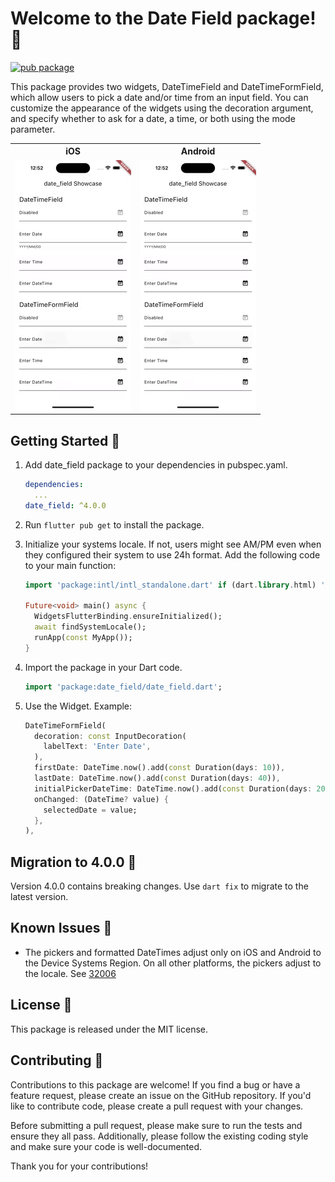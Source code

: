 # Welcome to the Date Field package! 📅

[![pub package](https://img.shields.io/pub/v/date_field.svg)](https://pub.dev/packages/date_field)

This package provides two widgets, DateTimeField and DateTimeFormField, which allow users to pick a
date and/or time from an input field. You can customize the appearance of the widgets using the
decoration argument, and specify whether to ask for a date, a time, or both using the mode
parameter.

<table>
  <tr>
    <th>iOS</th>
    <th>Android</th>
  </tr>
  <tr>
    <td><img src="./assets/date_field_ios.gif"></td>
    <td><img src="./assets/date_field_ios.gif"></td>
  </tr>
</table>

## Getting Started 🚀

1. Add date_field package to your dependencies in pubspec.yaml.
   ```yaml
   dependencies:
     ...
   date_field: ^4.0.0
   ```
2. Run `flutter pub get` to install the package.
3. Initialize your systems locale. If not, users might see AM/PM even when
   they configured their system to use 24h format. Add the following code to your main function:

   ```dart
   import 'package:intl/intl_standalone.dart' if (dart.library.html) 'package:intl/intl_browser.dart';

   Future<void> main() async {
     WidgetsFlutterBinding.ensureInitialized();
     await findSystemLocale();
     runApp(const MyApp());
   }
   ```
4. Import the package in your Dart code.
   ```dart
   import 'package:date_field/date_field.dart';
   ```
5. Use the Widget. Example:

   ```dart
   DateTimeFormField(
     decoration: const InputDecoration(
       labelText: 'Enter Date',
     ),
     firstDate: DateTime.now().add(const Duration(days: 10)),
     lastDate: DateTime.now().add(const Duration(days: 40)),
     initialPickerDateTime: DateTime.now().add(const Duration(days: 20)),
     onChanged: (DateTime? value) {
       selectedDate = value;
     },
   ),
   ```

## Migration to 4.0.0 🚀

Version 4.0.0 contains breaking changes. Use `dart fix` to migrate to the latest version.

## Known Issues 🐛

- The pickers and formatted DateTimes adjust only on iOS and Android to the Device Systems Region.
  On all other platforms, the pickers adjust to the locale.
  See [32006](https://github.com/flutter/flutter/issues/32006)

## License 📜

This package is released under the MIT license.

## Contributing 🤝

Contributions to this package are welcome! If you find a bug or have a feature request, please
create an issue on the GitHub repository. If you'd like to contribute code, please create a pull
request with your changes.

Before submitting a pull request, please make sure to run the tests and ensure they all pass.
Additionally, please follow the existing coding style and make sure your code is well-documented.

Thank you for your contributions!